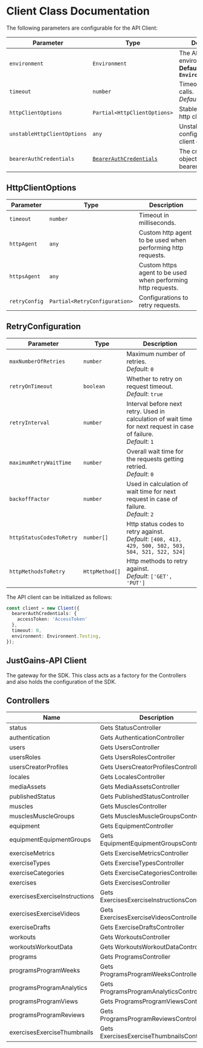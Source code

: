 
# Client Class Documentation

The following parameters are configurable for the API Client:

| Parameter | Type | Description |
|  --- | --- | --- |
| `environment` | `Environment` | The API environment. <br> **Default: `Environment.Testing`** |
| `timeout` | `number` | Timeout for API calls.<br>*Default*: `0` |
| `httpClientOptions` | `Partial<HttpClientOptions>` | Stable configurable http client options. |
| `unstableHttpClientOptions` | `any` | Unstable configurable http client options. |
| `bearerAuthCredentials` | [`BearerAuthCredentials`](auth/oauth-2-bearer-token.md) | The credential object for bearerAuth |

## HttpClientOptions

| Parameter | Type | Description |
|  --- | --- | --- |
| `timeout` | `number` | Timeout in milliseconds. |
| `httpAgent` | `any` | Custom http agent to be used when performing http requests. |
| `httpsAgent` | `any` | Custom https agent to be used when performing http requests. |
| `retryConfig` | `Partial<RetryConfiguration>` | Configurations to retry requests. |

## RetryConfiguration

| Parameter | Type | Description |
|  --- | --- | --- |
| `maxNumberOfRetries` | `number` | Maximum number of retries. <br> *Default*: `0` |
| `retryOnTimeout` | `boolean` | Whether to retry on request timeout. <br> *Default*: `true` |
| `retryInterval` | `number` | Interval before next retry. Used in calculation of wait time for next request in case of failure. <br> *Default*: `1` |
| `maximumRetryWaitTime` | `number` | Overall wait time for the requests getting retried. <br> *Default*: `0` |
| `backoffFactor` | `number` | Used in calculation of wait time for next request in case of failure. <br> *Default*: `2` |
| `httpStatusCodesToRetry` | `number[]` | Http status codes to retry against. <br> *Default*: `[408, 413, 429, 500, 502, 503, 504, 521, 522, 524]` |
| `httpMethodsToRetry` | `HttpMethod[]` | Http methods to retry against. <br> *Default*: `['GET', 'PUT']` |

The API client can be initialized as follows:

```ts
const client = new Client({
  bearerAuthCredentials: {
    accessToken: 'AccessToken'
  },
  timeout: 0,
  environment: Environment.Testing,
});
```

## JustGains-API Client

The gateway for the SDK. This class acts as a factory for the Controllers and also holds the configuration of the SDK.

## Controllers

| Name | Description |
|  --- | --- |
| status | Gets StatusController |
| authentication | Gets AuthenticationController |
| users | Gets UsersController |
| usersRoles | Gets UsersRolesController |
| usersCreatorProfiles | Gets UsersCreatorProfilesController |
| locales | Gets LocalesController |
| mediaAssets | Gets MediaAssetsController |
| publishedStatus | Gets PublishedStatusController |
| muscles | Gets MusclesController |
| musclesMuscleGroups | Gets MusclesMuscleGroupsController |
| equipment | Gets EquipmentController |
| equipmentEquipmentGroups | Gets EquipmentEquipmentGroupsController |
| exerciseMetrics | Gets ExerciseMetricsController |
| exerciseTypes | Gets ExerciseTypesController |
| exerciseCategories | Gets ExerciseCategoriesController |
| exercises | Gets ExercisesController |
| exercisesExerciseInstructions | Gets ExercisesExerciseInstructionsController |
| exercisesExerciseVideos | Gets ExercisesExerciseVideosController |
| exerciseDrafts | Gets ExerciseDraftsController |
| workouts | Gets WorkoutsController |
| workoutsWorkoutData | Gets WorkoutsWorkoutDataController |
| programs | Gets ProgramsController |
| programsProgramWeeks | Gets ProgramsProgramWeeksController |
| programsProgramAnalytics | Gets ProgramsProgramAnalyticsController |
| programsProgramViews | Gets ProgramsProgramViewsController |
| programsProgramReviews | Gets ProgramsProgramReviewsController |
| exercisesExerciseThumbnails | Gets ExercisesExerciseThumbnailsController |

